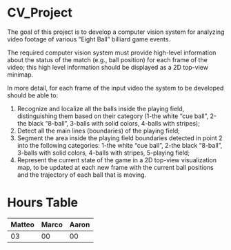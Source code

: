 # CV_Project

The goal of this project is to develop a computer vision system for analyzing video footage of various “Eight Ball” billiard game events.

The required computer vision system must provide high-level information about the status of the match (e.g., ball position) for each frame of the video; this high level information should be displayed as a 2D top-view minimap.

In more detail, for each frame of the input video the system to be developed should be able to:
1. Recognize and localize all the balls inside the playing field, distinguishing them based on their category (1-the white “cue ball”, 2-the black “8-ball”, 3-balls with solid colors, 4-balls with stripes);
2. Detect all the main lines (boundaries) of the playing field;
3. Segment the area inside the playing field boundaries detected in point 2 into the following categories: 1-the white “cue ball”, 2-the black “8-ball”, 3-balls with solid colors, 4-balls with stripes, 5-playing field;
4. Represent the current state of the game in a 2D top-view visualization map, to be updated at each new frame with the current ball positions and the trajectory of each ball that is moving.

# Hours Table

|  Matteo  | Marco    | Aaron    |
|----------|----------|----------|
| 03       | 00       | 00       |
